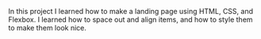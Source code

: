 In this project I learned how to make a landing page using HTML, CSS, and Flexbox. I learned how to space out and align items, and how to style them to make them look nice.
